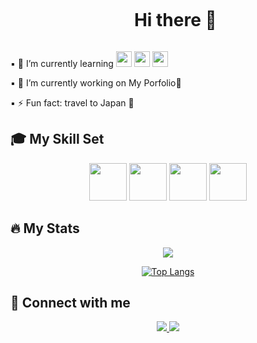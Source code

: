 <div id="user-content-toc"  align="center">
  <ul>
    <summary><h1 style="display: inline-block;">Hi there 👋</h1></summary>
  </ul>
</div>



▪ 🌱 I’m currently learning <img height="25" width="25" src="https://cdn.jsdelivr.net/gh/devicons/devicon/icons/django/django-plain.svg" /> <img height="25" width="25" src="https://cdn.jsdelivr.net/gh/devicons/devicon/icons/javascript/javascript-original.svg" />  <img height="25" width="25" src="https://cdn.jsdelivr.net/gh/devicons/devicon/icons/react/react-original-wordmark.svg" /> 

▪ 🔭 I’m currently working on My Porfolio📜

▪ ⚡ Fun fact: travel to Japan 🏯



<!--
**Giuseppe-Bonifati/Giuseppe-Bonifati** is a ✨ _special_ ✨ repository because its `README.md` (this file) appears on your GitHub profile.

Here are some ideas to get you started:

- 🔭 I’m currently working on ...
- 🌱 I’m currently learning ...
- 👯 I’m looking to collaborate on ...
- 🤔 I’m looking for help with ...
- 💬 Ask me about ...
- 📫 How to reach me: ...
- 😄 Pronouns: ...
- ⚡ Fun fact: ...
-->

## 🎓 My Skill Set

<div align = "center">

<img height="60" width="60" src="https://cdn.jsdelivr.net/gh/devicons/devicon/icons/html5/html5-original-wordmark.svg" /> <img height="60" width="60" src="https://cdn.jsdelivr.net/gh/devicons/devicon/icons/css3/css3-original-wordmark.svg" />  <img height="60" width="60" src="https://cdn.jsdelivr.net/gh/devicons/devicon/icons/python/python-original-wordmark.svg" /> <img height="60" width="60" src="https://cdn.jsdelivr.net/gh/devicons/devicon/icons/postgresql/postgresql-original-wordmark.svg" />
  
</div>

## :fire: My Stats

<div align = "center">
 <img src="https://github-readme-stats.vercel.app/api?username=Giuseppe-Bonifati&bg_color=30,e96443,904e95&title_color=fff&text_color=fff" > 
 
 [![Top Langs](https://github-readme-stats.vercel.app/api/top-langs/?username=Giuseppe-Bonifati&langs_count=8)](https://github.com/Giuseppe-Bonifati/github-readme-stats)
</div>


## 📲 Connect with me

<div align = "center">
<a href="mailto:giuseppebonifati1989@gmail.com"><img src =  "https://img.shields.io/badge/-Gmail-orange?logo=gmail" > </a>
<a href="https://www.linkedin.com/in/giuseppe-bonifati-738640261/"><img src="https://img.shields.io/badge/LinkedIn-blue?style=flat&logo=linkedin&labelColor=blue"></a>

</div>
